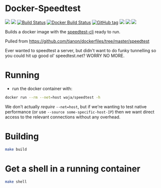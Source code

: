 <!-- markdownlint-disable MD045 -->
# Docker-Speedtest

[![](https://images.microbadger.com/badges/version/waja/speedtest.svg)](https://hub.docker.com/r/waja/speedtest/)
[![](https://images.microbadger.com/badges/image/waja/speedtest.svg)](https://hub.docker.com/r/waja/speedtest/)
[![Build Status](https://travis-ci.org/Cyconet/docker-speedtest.svg?branch=development)](https://travis-ci.org/Cyconet/docker-speedtest)
[![Docker Build Status](https://img.shields.io/docker/build/waja/speedtest.svg)](https://hub.docker.com/r/waja/speedtest/)
[![GitHub tag](https://img.shields.io/github/tag/Cyconet/docker-speedtest.svg)](https://github.com/Cyconet/docker-speedtest/tags)
[![](https://img.shields.io/docker/pulls/waja/speedtest.svg)](https://hub.docker.com/r/waja/speedtest/)
[![](https://img.shields.io/docker/stars/waja/speedtest.svg)](https://hub.docker.com/r/waja/speedtest/)
[![](https://img.shields.io/docker/automated/waja/speedtest.svg)](https://hub.docker.com/r/waja/speedtest/)

Builds a docker image with the [speedtest-cli](https://github.com/sivel/speedtest-cli) ready to run.

Pulled from https://github.com/tianon/dockerfiles/tree/master/speedtest

Ever wanted to speedtest a server, but didn't want to do funky tunnelling so you could hit up good ol' speedtest.net?  WORRY NO MORE.

# Running

- run the docker container with:

```bash
docker run --rm --net=host waja/speedtest -h
```

We don't actually _require_ `--net=host`, but if we're wanting to test native performance (or use `--source some-specific-host-IP`) then we want direct access to the relevant connections without any overhead.

# Building

```bash
make build
```

# Get a shell in a running container

```bash
make shell
```
